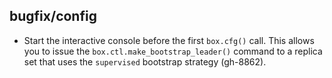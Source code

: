 ## bugfix/config

* Start the interactive console before the first `box.cfg()` call. This allows
  you to issue the `box.ctl.make_bootstrap_leader()` command to a replica set
  that uses the `supervised` bootstrap strategy (gh-8862).
